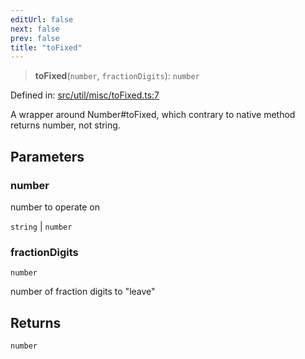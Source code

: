 ```yaml
---
editUrl: false
next: false
prev: false
title: "toFixed"
---
```


> **toFixed**(`number`, `fractionDigits`): `number`

Defined in: [src/util/misc/toFixed.ts:7](https://github.com/fabricjs/fabric.js/blob/8206f10a405480a7ba988ff6cfdde6412c1f13f8/src/util/misc/toFixed.ts#L7)

A wrapper around Number#toFixed, which contrary to native method returns number, not string.

## Parameters

### number

number to operate on

`string` | `number`

### fractionDigits

`number`

number of fraction digits to "leave"

## Returns

`number`
